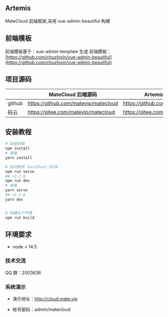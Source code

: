 ## Artemis

MateCloud 前端框架,采用 vue-admin-beautiful 构建

## 前端模板

前端模板基于：vue-admin-template 生成
前端模板： [https://github.com/chuzhixin/vue-admin-beautiful](https://github.com/chuzhixin/vue-admin-beautiful)

## 项目源码

|        | MateCloud 后端源码                   | Artemis 前端源码                   |
| ------ | ------------------------------------ | ---------------------------------- |
| github | https://github.com/matevip/matecloud | https://github.com/matevip/artemis |
| 码云   | https://gitee.com/matevip/matecloud  | https://gitee.com/matevip/artemis  |

## 安装教程

```bash
# 安装依赖
npm install
# 或者
yarn install

# 启动服务 localhost:9528
npm run serve
## <2.2.8
npm run dev
# 或者
yarn serve
## <2.2.8
yarn dev


# 构建生产环境
npm run build
```

## 环境要求

- node > 14.5

### 技术交流

QQ 群：2003638

### 系统演示

- 演示地址：http://cloud.mate.vip

- 账号密码：admin/matecloud
